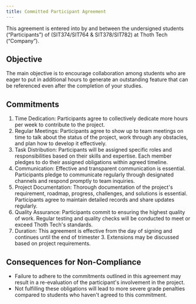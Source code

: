 ```yaml
---
title: Committed Participant Agreement
---
```


This agreement is entered into by and between the undersigned students (“Participants”) of (SIT374/SIT764 & SIT378/SIT782) at Thoth Tech (“Company”).

## Objective

The main objective is to encourage collaboration among students who are eager to
put in additional hours to generate an outstanding feature that can be referenced
even after the completion of your studies.

## Commitments

1. Time Dedication: Participants agree to collectively dedicate more hours per
week to contribute to the project.
2. Regular Meetings: Participants agree to show up to team meetings on time to talk about the status of the project, work through any obstacles, and plan how to develop it effectively.
3. Task Distribution: Participants will be assigned specific roles and responsibilities based on their skills and expertise. Each member pledges to do their assigned obligations within agreed timeline.
4. Communication: Effective and transparent communication is essential. Participants pledge to communicate regularly through designated channels and respond promptly to team inquiries.
5. Project Documentation: Thorough documentation of the project's requirement, roadmap, progress, challenges, and solutions is essential. Participants agree to maintain detailed records and share updates regularly.
6. Quality Assurance: Participants commit to ensuring the highest quality of work. Regular testing and quality checks will be conducted to meet or exceed Thoth Tech's standards.
7. Duration: This agreement is effective from the day of signing and continues until the end of trimester 3. Extensions may be discussed based on project requirements.

## Consequences for Non-Compliance

- Failure to adhere to the commitments outlined in this agreement may result in a re-evaluation of the participant's involvement in the project.
- Not fulfilling these obligations will lead to more severe grade penalties compared to students who haven't agreed to this commitment.
